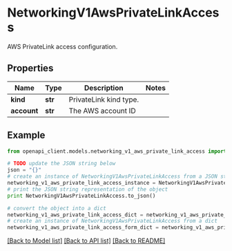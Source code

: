 # NetworkingV1AwsPrivateLinkAccess

AWS PrivateLink access configuration.

## Properties
Name | Type | Description | Notes
------------ | ------------- | ------------- | -------------
**kind** | **str** | PrivateLink kind type. | 
**account** | **str** | The AWS account ID | 

## Example

```python
from openapi_client.models.networking_v1_aws_private_link_access import NetworkingV1AwsPrivateLinkAccess

# TODO update the JSON string below
json = "{}"
# create an instance of NetworkingV1AwsPrivateLinkAccess from a JSON string
networking_v1_aws_private_link_access_instance = NetworkingV1AwsPrivateLinkAccess.from_json(json)
# print the JSON string representation of the object
print NetworkingV1AwsPrivateLinkAccess.to_json()

# convert the object into a dict
networking_v1_aws_private_link_access_dict = networking_v1_aws_private_link_access_instance.to_dict()
# create an instance of NetworkingV1AwsPrivateLinkAccess from a dict
networking_v1_aws_private_link_access_form_dict = networking_v1_aws_private_link_access.from_dict(networking_v1_aws_private_link_access_dict)
```
[[Back to Model list]](../ccloud/README.md#documentation-for-models) [[Back to API list]](../ccloud/README.md#documentation-for-api-endpoints) [[Back to README]](../ccloud/README.md)


